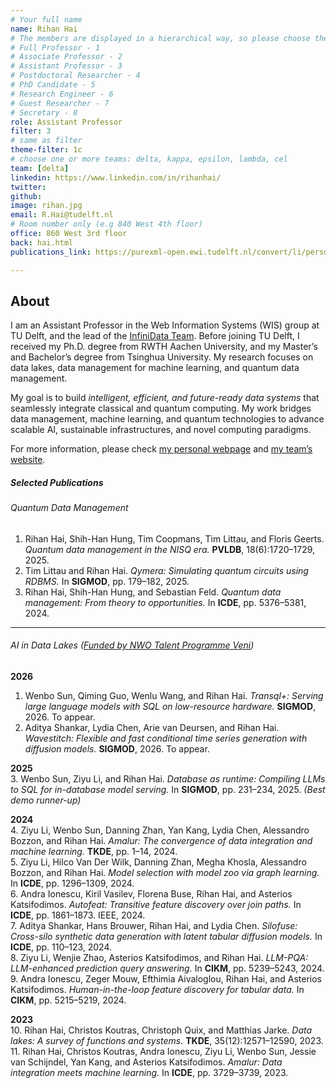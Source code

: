 ```yaml
---
# Your full name 
name: Rihan Hai
# The members are displayed in a hierarchical way, so please choose the role and filter number from this list:
# Full Professor - 1
# Associate Professor - 2
# Assistant Professor - 3
# Postdoctoral Researcher - 4
# PhD Candidate - 5
# Research Engineer - 6 
# Guest Researcher - 7
# Secretary - 8
role: Assistant Professor
filter: 3
# same as filter
theme-filter: 1c
# choose one or more teams: delta, kappa, epsilon, lambda, cel
team: [delta]
linkedin: https://www.linkedin.com/in/rihanhai/
twitter: 
github: 
image: rihan.jpg
email: R.Hai@tudelft.nl
# Room number only (e.g 840 West 4th floor)
office: 860 West 3rd floor
back: hai.html
publications_link: https://purexml-open.ewi.tudelft.nl/convert/li/persons/6e7de843-a410-42bc-aa40-e6ed379285c1

---
```


## About

I am an Assistant Professor in the Web Information Systems (WIS) group at TU Delft, and the lead of the [InfiniData Team](https://infinidata-team.github.io/). Before joining TU Delft, I received my Ph.D. degree from RWTH Aachen University, and my Master’s and Bachelor’s degree from Tsinghua University. My research focuses on data lakes, data management for machine learning, and quantum data management.  

My goal is to build *intelligent, efficient, and future-ready data systems* that seamlessly integrate classical and quantum computing. My work bridges data management, machine learning, and quantum technologies to advance scalable AI, sustainable infrastructures, and novel computing paradigms.  


For more information, please check [my personal webpage](https://rihanhai.com/) and [my team’s website](https://infinidata-team.github.io/).

##### Selected Publications

###### Quantum Data Management
1. Rihan Hai, Shih-Han Hung, Tim Coopmans, Tim Littau, and Floris Geerts. *Quantum data management in the NISQ era.* **PVLDB**, 18(6):1720–1729, 2025.  
2. Tim Littau and Rihan Hai. *Qymera: Simulating quantum circuits using RDBMS.* In **SIGMOD**, pp. 179–182, 2025.  
3. Rihan Hai, Shih-Han Hung, and Sebastian Feld. *Quantum data management: From theory to opportunities.* In **ICDE**, pp. 5376–5381, 2024.  


---

###### AI in Data Lakes ([Funded by NWO Talent Programme Veni](https://www.nwo.nl/en/projects/viveni222439))

**2026**  
1. Wenbo Sun, Qiming Guo, Wenlu Wang, and Rihan Hai. *Transql+: Serving large language models with SQL on low-resource hardware.* **SIGMOD**, 2026. To appear.  
2. Aditya Shankar, Lydia Chen, Arie van Deursen, and Rihan Hai. *Wavestitch: Flexible and fast conditional time series generation with diffusion models.* **SIGMOD**, 2026. To appear.  

**2025**  
3. Wenbo Sun, Ziyu Li, and Rihan Hai. *Database as runtime: Compiling LLMs to SQL for in-database model serving.* In **SIGMOD**, pp. 231–234, 2025. *(Best demo runner-up)*  

**2024**  
4. Ziyu Li, Wenbo Sun, Danning Zhan, Yan Kang, Lydia Chen, Alessandro Bozzon, and Rihan Hai. *Amalur: The convergence of data integration and machine learning.* **TKDE**, pp. 1–14, 2024.  
5. Ziyu Li, Hilco Van Der Wilk, Danning Zhan, Megha Khosla, Alessandro Bozzon, and Rihan Hai. *Model selection with model zoo via graph learning.* In **ICDE**, pp. 1296–1309, 2024.  
6. Andra Ionescu, Kiril Vasilev, Florena Buse, Rihan Hai, and Asterios Katsifodimos. *Autofeat: Transitive feature discovery over join paths.* In **ICDE**, pp. 1861–1873. IEEE, 2024.  
7. Aditya Shankar, Hans Brouwer, Rihan Hai, and Lydia Chen. *Silofuse: Cross-silo synthetic data generation with latent tabular diffusion models.* In **ICDE**, pp. 110–123, 2024.  
8. Ziyu Li, Wenjie Zhao, Asterios Katsifodimos, and Rihan Hai. *LLM-PQA: LLM-enhanced prediction query answering.* In **CIKM**, pp. 5239–5243, 2024.  
9. Andra Ionescu, Zeger Mouw, Efthimia Aivaloglou, Rihan Hai, and Asterios Katsifodimos. *Human-in-the-loop feature discovery for tabular data.* In **CIKM**, pp. 5215–5219, 2024.  

**2023**  
10. Rihan Hai, Christos Koutras, Christoph Quix, and Matthias Jarke. *Data lakes: A survey of functions and systems.* **TKDE**, 35(12):12571–12590, 2023.  
11. Rihan Hai, Christos Koutras, Andra Ionescu, Ziyu Li, Wenbo Sun, Jessie van Schijndel, Yan Kang, and Asterios Katsifodimos. *Amalur: Data integration meets machine learning.* In **ICDE**, pp. 3729–3739, 2023.  

